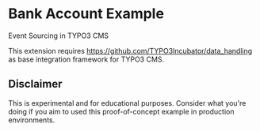 # Bank Account Example

Event Sourcing in TYPO3 CMS

This extension requires https://github.com/TYPO3Incubator/data_handling as base
integration framework for TYPO3 CMS.

## Disclaimer

This is experimental and for educational purposes. Consider what you're doing
if you aim to used this proof-of-concept example in production environments. 
